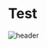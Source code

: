 # Test
![header](https://capsule-render.vercel.app/api?type=rounded&color=859f92&height=200&section=footer&text=Yejin%20Han&fontSize=50&animation=fadeIn&fontColor=000000&stroke=ffffff&strokeWidth=3)

